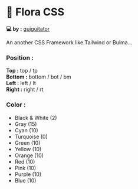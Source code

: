# 🌺 Flora CSS

**💻 by :** [guiguitator](https://guiguitator.netlify.app/)

An another CSS Framework like Tailwind or Bulma...

### Position :

**Top :** top / tp
<br>
**Bottom :** bottom / bot / bm
<br>
**Left :** left / lt
<br>
**Right :** right / rt

### Color :

- Black & White (2)
- Gray (15)
- Cyan (10)
- Turquoise (0)
- Green (10)
- Yellow (10)
- Orange (10)
- Red (10)
- Pink (10)
- Purple (10)
- Blue (10)